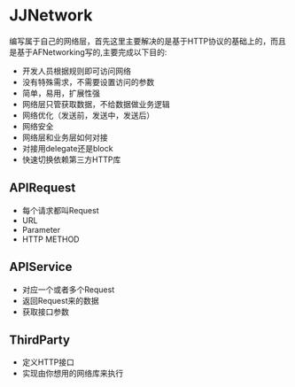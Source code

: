 # JJNetwork
编写属于自己的网络层，首先这里主要解决的是基于HTTP协议的基础上的，而且是基于AFNetworking写的,主要完成以下目的:

* 开发人员根据规则即可访问网络
* 没有特殊需求，不需要设置访问的参数
* 简单，易用，扩展性强
* 网络层只管获取数据，不给数据做业务逻辑
* 网络优化（发送前，发送中，发送后）
* 网络安全
* 网络层和业务层如何对接
* 对接用delegate还是block
* 快速切换依赖第三方HTTP库

## APIRequest
* 每个请求都叫Request
* URL
* Parameter
* HTTP METHOD

## APIService
* 对应一个或者多个Request
* 返回Request来的数据
* 获取接口参数

## ThirdParty
* 定义HTTP接口
* 实现由你想用的网络库来执行
